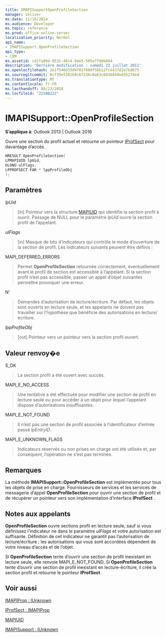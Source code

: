 ```yaml
---
title: IMAPISupportOpenProfileSection
manager: soliver
ms.date: 11/16/2014
ms.audience: Developer
ms.topic: reference
ms.prod: office-online-server
localization_priority: Normal
api_name:
- IMAPISupport.OpenProfileSection
api_type:
- COM
ms.assetid: cd1fa994-9531-46c4-94e5-505e7f90b884
description: 'Derniére modification : samedi 23 juillet 2011'
ms.openlocfilehash: 2e1f546d33d4781f60df56b12fce437d1e7bd675
ms.sourcegitcommit: 0cf39e5382b8c6f236c8a63c6036849ed3527ded
ms.translationtype: MT
ms.contentlocale: fr-FR
ms.lasthandoff: 08/23/2018
ms.locfileid: "22588222"
---
```

# <a name="imapisupportopenprofilesection"></a>IMAPISupport::OpenProfileSection

  
  
**S’applique à**: Outlook 2013 | Outlook 2016 
  
Ouvre une section du profil actuel et retourne un pointeur [IProfSect](iprofsectimapiprop.md) pour davantage d’accès. 
  
```cpp
HRESULT OpenProfileSection(
LPMAPIUID lpUid,
ULONG ulFlags,
LPPROFSECT FAR * lppProfileObj
);
```

## <a name="parameters"></a>Paramètres

 _lpUid_
  
> [in] Pointeur vers la structure [MAPIUID](mapiuid.md) qui identifie la section profil à ouvrir. Passage de NULL pour le paramètre _lpUid_ ouvre la section profil de l’appelant. 
    
 _ulFlags_
  
> [in] Masque de bits d’indicateurs qui contrôle le mode d’ouverture de la section de profil. Les indicateurs suivants peuvent être définis :
    
MAPI_DEFERRED_ERRORS 
  
> Permet **OpenProfileSection** retournée correctement, éventuellement avant le profil de section est accessible à l’appelant. Si la section profil n’est pas accessible, passer un appel d’objet suivantes permettre provoquer une erreur. 
    
N' 
  
> Demandes d’autorisation de lecture/écriture. Par défaut, les objets sont ouverts en lecture seule, et les appelants ne doivent pas travailler sur l’hypothèse que bénéficie des autorisations en lecture/écriture. 
    
 _lppProfileObj_
  
> [out] Pointeur vers un pointeur vers la section profil ouvert.
    
## <a name="return-value"></a>Valeur renvoy�e

S_OK 
  
> La section profil a été ouvert avec succès.
    
MAPI_E_NO_ACCESS 
  
> Une tentative a été effectuée pour modifier une section de profil en lecture seule ou pour accéder à un objet pour lequel l’appelant dispose d’autorisations insuffisantes.
    
MAPI_E_NOT_FOUND 
  
> Il n’est pas une section de profil associée à l’identificateur d’entrée passé _lpEntryID_.
    
MAPI_E_UNKNOWN_FLAGS 
  
> Indicateurs réservés ou non prises en charge ont été utilisés et, par conséquent, l’opération ne s’est pas terminée.
    
## <a name="remarks"></a>Remarques

La méthode **IMAPISupport::OpenProfileSection** est implémentée pour tous les objets de prise en charge. Fournisseurs de services et les services de messagerie d’appel **OpenProfileSection** pour ouvrir une section de profil et de récupérer un pointeur vers son implémentation d’interface **IProfSect** . 
  
## <a name="notes-to-callers"></a>Notes aux appelants

 **OpenProfileSection** ouvre sections profil en lecture seule, sauf si vous définissez l’indicateur ne dans le paramètre _ulFlags_ et votre autorisation est suffisante. Définition de cet indicateur ne garantit pas l’autorisation de lecture/écriture ; les autorisations qui vous sont accordées dépendent de votre niveau d’accès et de l’objet. 
  
Si **OpenProfileSection** tente d’ouvrir une section de profil inexistant en lecture seule, elle renvoie MAPI_E_NOT_FOUND. Si **OpenProfileSection** tente d’ouvrir une section de profil inexistant en lecture-écriture, il crée la section profil et retourne le pointeur **IProfSect** . 
  
## <a name="see-also"></a>Voir aussi



[IMAPIProp : IUnknown](imapipropiunknown.md)
  
[IProfSect : IMAPIProp](iprofsectimapiprop.md)
  
[MAPIUID](mapiuid.md)
  
[IMAPISupport : IUnknown](imapisupportiunknown.md)

